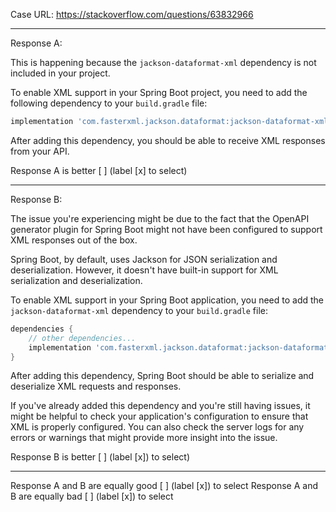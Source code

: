 Case URL: https://stackoverflow.com/questions/63832966

------
Response A:

This is happening because the `jackson-dataformat-xml` dependency is not included in your project. 

To enable XML support in your Spring Boot project, you need to add the following dependency to your `build.gradle` file:

```groovy
implementation 'com.fasterxml.jackson.dataformat:jackson-dataformat-xml'
```

After adding this dependency, you should be able to receive XML responses from your API.

Response A is better [ ] (label [x] to select)

-------
Response B:



The issue you're experiencing might be due to the fact that the OpenAPI generator plugin for Spring Boot might not have been configured to support XML responses out of the box.

Spring Boot, by default, uses Jackson for JSON serialization and deserialization. However, it doesn't have built-in support for XML serialization and deserialization.

To enable XML support in your Spring Boot application, you need to add the `jackson-dataformat-xml` dependency to your `build.gradle` file:

```groovy
dependencies {
    // other dependencies...
    implementation 'com.fasterxml.jackson.dataformat:jackson-dataformat-xml'
}
```

After adding this dependency, Spring Boot should be able to serialize and deserialize XML requests and responses.

If you've already added this dependency and you're still having issues, it might be helpful to check your application's configuration to ensure that XML is properly configured. You can also check the server logs for any errors or warnings that might provide more insight into the issue.

Response B is better [ ] (label [x]) to select)

-------

Response A and B are equally good [ ] (label [x]) to select
Response A and B are equally bad [ ] (label [x]) to select
